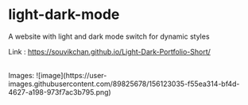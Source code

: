 # light-dark-mode
A website with light and dark mode switch for dynamic styles

Link : https://souvikchan.github.io/Light-Dark-Portfolio-Short/

<br>
Images: 
![image](https://user-images.githubusercontent.com/89825678/156123035-f55ea314-bf4d-4627-a198-973f7ac3b795.png)

 
